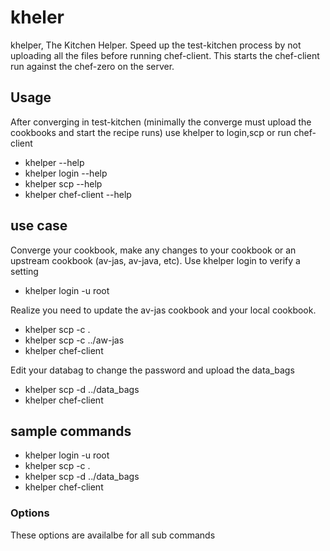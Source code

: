 # kheler
khelper, The Kitchen Helper.
Speed up the test-kitchen process by not uploading all the files before running
chef-client. This starts the chef-client run against the chef-zero on the server.

## Usage
After converging in test-kitchen (minimally the converge must upload the cookbooks
and start the recipe runs) use khelper to login,scp or run chef-client

  * khelper --help
  * khelper login --help
  * khelper scp --help
  * khelper chef-client --help

## use case
Converge your cookbook, make any changes to your cookbook or an upstream
cookbook (av-jas, av-java, etc). Use khelper login to verify a setting

  * khelper login -u root

Realize you need to update the av-jas cookbook and your local cookbook.

  * khelper scp -c .
  * khelper scp -c ../aw-jas
  * khelper chef-client

Edit your databag to change the password and upload the data_bags

  * khelper scp -d ../data_bags
  * khelper chef-client

## sample commands

  * khelper login -u root
  * khelper scp -c .
  * khelper scp -d ../data_bags
  * khelper chef-client

### Options

These options are availalbe for all sub commands
